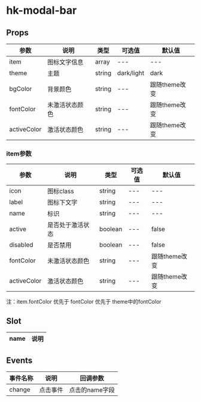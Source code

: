 # hk-modal-bar

## Props

| 参数 | 说明 | 类型 | 可选值 | 默认值 |
|--- | --- | --- | --- | --- |
| item | 图标文字信息 | array | --- | --- |
| theme | 主题 |	string | dark/light | dark |
| bgColor | 背景颜色 | string | --- | 跟随theme改变 |
| fontColor | 未激活状态颜色 | string | --- | 跟随theme改变 |
| activeColor | 激活状态颜色 | string | --- | 跟随theme改变 |

### item参数

| 参数 | 说明 | 类型 | 可选值 | 默认值 |
|--- | --- | --- | --- | --- |
| icon | 图标class | string | --- | --- |
| label | 图标下文字 |	string | --- | --- |
| name | 标识 | string | --- | --- |
| active | 是否处于激活状态 | boolean | --- | false |
| disabled | 是否禁用 | boolean | --- | false |
| fontColor | 未激活状态颜色 | string | --- | 跟随theme改变 |
| activeColor | 激活状态颜色 | string | --- | 跟随theme改变 |

注：item.fontColor 优先于 fontColor 优先于 theme中的fontColor

## Slot
| name | 说明|
| --- | --- |

## Events
| 事件名称 | 说明 |	回调参数 |
|--- | --- | --- |
| change | 点击事件 | 点击的name字段 |
